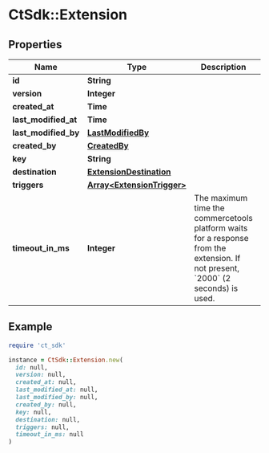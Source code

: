 # CtSdk::Extension

## Properties

| Name | Type | Description | Notes |
| ---- | ---- | ----------- | ----- |
| **id** | **String** |  |  |
| **version** | **Integer** |  |  |
| **created_at** | **Time** |  |  |
| **last_modified_at** | **Time** |  |  |
| **last_modified_by** | [**LastModifiedBy**](LastModifiedBy.md) |  | [optional] |
| **created_by** | [**CreatedBy**](CreatedBy.md) |  | [optional] |
| **key** | **String** |  | [optional] |
| **destination** | [**ExtensionDestination**](ExtensionDestination.md) |  | [optional] |
| **triggers** | [**Array&lt;ExtensionTrigger&gt;**](ExtensionTrigger.md) |  | [optional] |
| **timeout_in_ms** | **Integer** | The maximum time the commercetools platform waits for a response from the extension. If not present, &#x60;2000&#x60; (2 seconds) is used. | [optional] |

## Example

```ruby
require 'ct_sdk'

instance = CtSdk::Extension.new(
  id: null,
  version: null,
  created_at: null,
  last_modified_at: null,
  last_modified_by: null,
  created_by: null,
  key: null,
  destination: null,
  triggers: null,
  timeout_in_ms: null
)
```

